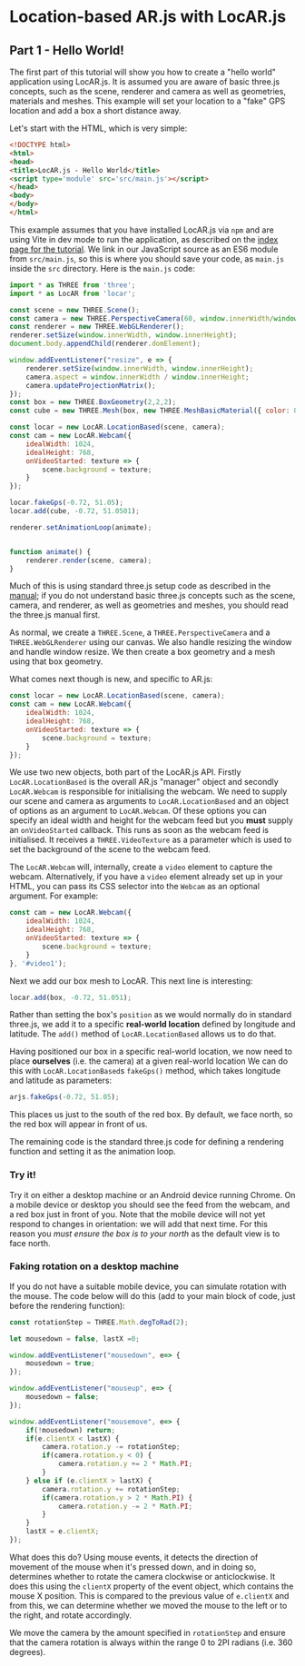 # Location-based AR.js with LocAR.js

## Part 1 - Hello World!


The first part of this tutorial will show you how to create a "hello world" application using LocAR.js. It is assumed you are aware of basic three.js concepts, such as the scene, renderer and camera as well as geometries, materials and meshes. This example will set your location to a "fake" GPS location and add a box a short distance away.

Let's start with the HTML, which is very simple:

```html
<!DOCTYPE html>
<html>
<head>
<title>LocAR.js - Hello World</title>
<script type='module' src='src/main.js'></script>
</head>
<body>
</body>
</html>
```

This example assumes that you have installed LocAR.js via `npm` and are using Vite in dev mode to run the application, as described on the [index page for the tutorial](index.md). We link in our JavaScript source as an ES6 module from `src/main.js`, so this is where you should save your code, as `main.js` inside the `src` directory. Here is the `main.js` code:

```javascript
import * as THREE from 'three';
import * as LocAR from 'locar';

const scene = new THREE.Scene();
const camera = new THREE.PerspectiveCamera(60, window.innerWidth/window.innerHeight, 0.001, 100);
const renderer = new THREE.WebGLRenderer();
renderer.setSize(window.innerWidth, window.innerHeight);
document.body.appendChild(renderer.domElement);

window.addEventListener("resize", e => {
    renderer.setSize(window.innerWidth, window.innerHeight);
    camera.aspect = window.innerWidth / window.innerHeight;    
    camera.updateProjectionMatrix();
});
const box = new THREE.BoxGeometry(2,2,2);
const cube = new THREE.Mesh(box, new THREE.MeshBasicMaterial({ color: 0xff0000 }));

const locar = new LocAR.LocationBased(scene, camera);
const cam = new LocAR.Webcam({
    idealWidth: 1024,
    idealHeight: 768,
    onVideoStarted: texture => {
        scene.background = texture;
    }
});

locar.fakeGps(-0.72, 51.05);
locar.add(cube, -0.72, 51.0501);

renderer.setAnimationLoop(animate);


function animate() {
    renderer.render(scene, camera);
}

```

Much of this is using standard three.js setup code as described in the [manual](https://threejs.org/docs/index.html#manual/en/introduction/Creating-a-scene); if you do not understand basic three.js concepts such as the scene, camera, and renderer, as well as geometries and meshes, you should read the three.js manual first. 

As normal, we create a `THREE.Scene`, a `THREE.PerspectiveCamera` and a `THREE.WebGLRenderer` using our canvas. We also handle resizing the window and handle window resize. We then create a box geometry and a mesh using that box geometry.

What comes next though is new, and specific to AR.js:

```javascript
const locar = new LocAR.LocationBased(scene, camera);
const cam = new LocAR.Webcam({
    idealWidth: 1024,
    idealHeight: 768,
    onVideoStarted: texture => {
        scene.background = texture;
    }
});
```

We use two new objects, both part of the LocAR.js API. Firstly `LocAR.LocationBased` is the overall AR.js "manager" object and secondly `LocAR.Webcam` is responsible for initialising the webcam. We need to supply our scene and camera as arguments to `LocAR.LocationBased` and an object of options as an argument to `LocAR.Webcam`. Of these options you can specify an ideal width and height for the webcam feed but you **must** supply an `onVideoStarted` callback. This runs as soon as the webcam feed is initialised. It receives a `THREE.VideoTexture` as a parameter which is used to set the background of the scene to the webcam feed.

The `LocAR.Webcam` will, internally, create a `video` element to capture the webcam. Alternatively, if you have a `video` element already set up in your HTML, you can pass its CSS selector into the `Webcam` as an optional argument. For example:

```javascript
const cam = new LocAR.Webcam({
    idealWidth: 1024,
    idealHeight: 768,
    onVideoStarted: texture => {
        scene.background = texture;
    }
}, '#video1');
```

Next we add our box mesh to LocAR. This next line is interesting: 

```javascript
locar.add(box, -0.72, 51.051); 
```

Rather than setting the box's `position` as we would normally do in standard three.js, we add it to a specific **real-world location** defined by longitude and latitude. The `add()` method of `LocAR.LocationBased` allows us to do that.

Having positioned our box in a specific real-world location, we now need to place **ourselves** (i.e. the camera) at a given real-world location We can do this with `LocAR.LocationBased`s `fakeGps()` method, which takes longitude and latitude as parameters:

```javascript
arjs.fakeGps(-0.72, 51.05);
```

This places us just to the south of the red box. By default, we face north, so the red box will appear in front of us.

The remaining code is the standard three.js code for defining a rendering function and setting it as the animation loop.

### Try it!

Try it on either a desktop machine or an Android device running Chrome. On a mobile device or desktop you should see the feed from the webcam, and a red box just in front of you. Note that the mobile device will not yet respond to changes in orientation: we will add that next time. For this reason you *must ensure the box is to your north* as the default view is to face north.

### Faking rotation on a desktop machine

If you do not have a suitable mobile device, you can simulate rotation with the mouse. The code below will do this (add to your main block of code, just before the rendering function):

```javascript
const rotationStep = THREE.Math.degToRad(2);

let mousedown = false, lastX =0;

window.addEventListener("mousedown", e=> {
    mousedown = true;
});

window.addEventListener("mouseup", e=> {
    mousedown = false;
});

window.addEventListener("mousemove", e=> {
    if(!mousedown) return;
    if(e.clientX < lastX) {
        camera.rotation.y -= rotationStep;
        if(camera.rotation.y < 0) {
            camera.rotation.y += 2 * Math.PI;
        }
    } else if (e.clientX > lastX) {
        camera.rotation.y += rotationStep;
        if(camera.rotation.y > 2 * Math.PI) {
            camera.rotation.y -= 2 * Math.PI;
        }
    }
    lastX = e.clientX;
});
```

What does this do? Using mouse events, it detects the direction of movement of the mouse when it's pressed down, and in doing so, determines whether to rotate the camera clockwise or anticlockwise. It does this using the `clientX` property of the event object, which contains the mouse X position. This is compared to the previous value of `e.clientX` and from this, we can determine whether we moved the mouse to the left or to the right, and rotate accordingly.

We move the camera by the amount specified in `rotationStep` and ensure that the camera rotation is always within the range 0 to 2PI radians (i.e. 360 degrees).

